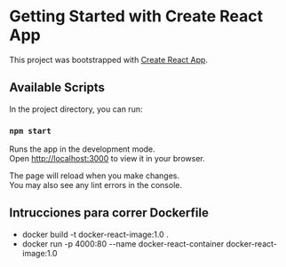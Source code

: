 # Getting Started with Create React App

This project was bootstrapped with [Create React App](https://github.com/facebook/create-react-app).

## Available Scripts

In the project directory, you can run:

### `npm start`

Runs the app in the development mode.\
Open [http://localhost:3000](http://localhost:3000) to view it in your browser.

The page will reload when you make changes.\
You may also see any lint errors in the console.


## Intrucciones para correr Dockerfile

- docker build -t docker-react-image:1.0 .
- docker run -p 4000:80 --name docker-react-container docker-react-image:1.0

